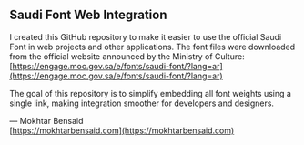 ## Saudi Font Web Integration

I created this GitHub repository to make it easier to use the official Saudi Font in web projects and other applications. The font files were downloaded from the official website announced by the Ministry of Culture:  
[https://engage.moc.gov.sa/e/fonts/saudi-font/?lang=ar](https://engage.moc.gov.sa/e/fonts/saudi-font/?lang=ar)

The goal of this repository is to simplify embedding all font weights using a single link, making integration smoother for developers and designers.

— Mokhtar Bensaid  
[https://mokhtarbensaid.com](https://mokhtarbensaid.com)

